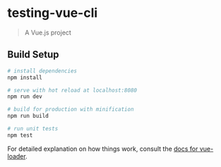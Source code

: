 # testing-vue-cli

> A Vue.js project

## Build Setup

``` bash
# install dependencies
npm install

# serve with hot reload at localhost:8080
npm run dev

# build for production with minification
npm run build

# run unit tests
npm test
```

For detailed explanation on how things work, consult the [docs for vue-loader](http://vuejs.github.io/vue-loader).
